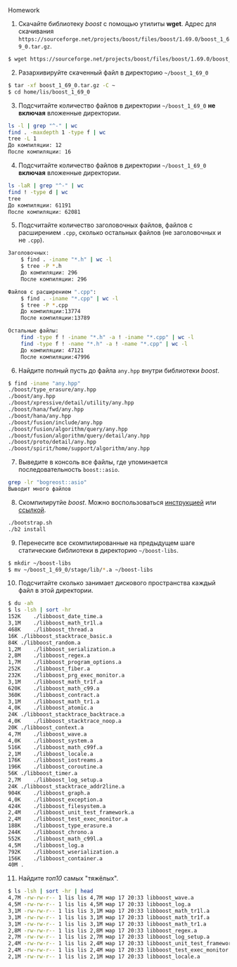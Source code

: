 Homework

1) Скачайте библиотеку *boost* с помощью утилиты **wget**. Адрес для скачивания `https://sourceforge.net/projects/boost/files/boost/1.69.0/boost_1_69_0.tar.gz`.
```bash
$ wget https://sourceforge.net/projects/boost/files/boost/1.69.0/boost_1_69_0.tar.gz
```
2) Разархивируйте скаченный файл в директорию `~/boost_1_69_0`
```bash
$ tar -xf boost_1_69_0.tar.gz -C ~
$ cd home/lis/boost_1_69_0
```
3) Подсчитайте количество файлов в директории `~/boost_1_69_0` **не включая** вложенные директории.
```bash
ls -l | grep "^-" | wc
find . -maxdepth 1 -type f | wc
tree -L 1
До компиляции: 12
После компиляции: 16
```
4) Подсчитайте количество файлов в директории `~/boost_1_69_0` **включая** вложенные директории.
```bash
ls -laR | grep "^-" | wc
find ! -type d | wc
tree
До компиляции: 61191
После компиляции: 62081
```
5) Подсчитайте количество заголовочных файлов, файлов с расширением `.cpp`, сколько остальных файлов (не заголовочных и не `.cpp`).
```bash
Заголовочных:
	$ find . -iname "*.h" | wc -l
	$ tree -P *.h
	До компиляции: 296
	После компиляции: 296

Файлов с расширением ".cpp":
    $ find . -iname "*.cpp" | wc -l
	$ tree -P *.cpp
	До компиляции:13774
	После компиляции:13789

Остальные файлы:
    find -type f ! -iname "*.h" -a ! -iname "*.cpp" | wc -l
	find -type f ! -name "*.h" -a ! -name "*.cpp" | wc -l
	До компиляции: 47121
	После компиляции:47996
```



6) Найдите полный пусть до файла `any.hpp` внутри библиотеки *boost*.
```bash
$ find -iname "any.hpp"
./boost/type_erasure/any.hpp
./boost/any.hpp
./boost/xpressive/detail/utility/any.hpp
./boost/hana/fwd/any.hpp
./boost/hana/any.hpp
./boost/fusion/include/any.hpp
./boost/fusion/algorithm/query/any.hpp
./boost/fusion/algorithm/query/detail/any.hpp
./boost/proto/detail/any.hpp
./boost/spirit/home/support/algorithm/any.hpp
```

7) Выведите в консоль все файлы, где упоминается последовательность `boost::asio`.
```bash
grep -lr "bogreost::asio"
Выводит много файлов
```

8) Скомпилирутйе *boost*. Можно воспользоваться [инструкцией](https://www.boost.org/doc/libs/1_61_0/more/getting_started/unix-variants.html#or-build-custom-binaries) или [ссылкой](https://codeyarns.com/2017/01/24/how-to-build-boost-on-linux/).
```bash
./bootstrap.sh
./b2 install
```

9) Перенесите все скомпилированные на предыдущем шаге статические библиотеки в директорию `~/boost-libs`.
```bash
$ mkdir ~/boost-libs
$ mv ~/boost_1_69_0/stage/lib/*.a ~/boost-libs
```
10) Подсчитайте сколько занимает дискового пространства каждый файл в этой директории.
```bash
$ du -ah 
$ ls -lsh | sort -hr
152K	./libboost_date_time.a
3,1M	./libboost_math_tr1l.a
468K	./libboost_thread.a
16K	./libboost_stacktrace_basic.a
84K	./libboost_random.a
1,2M	./libboost_serialization.a
2,8M	./libboost_regex.a
1,7M	./libboost_program_options.a
252K	./libboost_fiber.a
232K	./libboost_prg_exec_monitor.a
3,1M	./libboost_math_tr1f.a
620K	./libboost_math_c99.a
360K	./libboost_contract.a
3,1M	./libboost_math_tr1.a
4,0K	./libboost_atomic.a
24K	./libboost_stacktrace_backtrace.a
4,0K	./libboost_stacktrace_noop.a
20K	./libboost_context.a
4,7M	./libboost_wave.a
4,0K	./libboost_system.a
516K	./libboost_math_c99f.a
2,1M	./libboost_locale.a
176K	./libboost_iostreams.a
196K	./libboost_coroutine.a
56K	./libboost_timer.a
2,7M	./libboost_log_setup.a
24K	./libboost_stacktrace_addr2line.a
904K	./libboost_graph.a
4,0K	./libboost_exception.a
424K	./libboost_filesystem.a
2,4M	./libboost_unit_test_framework.a
2,4M	./libboost_test_exec_monitor.a
188K	./libboost_type_erasure.a
244K	./libboost_chrono.a
552K	./libboost_math_c99l.a
4,5M	./libboost_log.a
792K	./libboost_wserialization.a
156K	./libboost_container.a
40M	.
```
11) Найдите *топ10* самых "тяжёлых".
```bash
$ ls -lsh | sort -hr | head
4,7M -rw-rw-r-- 1 lis lis 4,7M мар 17 20:33 libboost_wave.a
4,5M -rw-rw-r-- 1 lis lis 4,5M мар 17 20:33 libboost_log.a
3,1M -rw-rw-r-- 1 lis lis 3,1M мар 17 20:33 libboost_math_tr1l.a
3,1M -rw-rw-r-- 1 lis lis 3,1M мар 17 20:33 libboost_math_tr1f.a
3,1M -rw-rw-r-- 1 lis lis 3,1M мар 17 20:33 libboost_math_tr1.a
2,8M -rw-rw-r-- 1 lis lis 2,8M мар 17 20:33 libboost_regex.a
2,7M -rw-rw-r-- 1 lis lis 2,7M мар 17 20:33 libboost_log_setup.a
2,4M -rw-rw-r-- 1 lis lis 2,4M мар 17 20:33 libboost_unit_test_framework.a
2,4M -rw-rw-r-- 1 lis lis 2,4M мар 17 20:33 libboost_test_exec_monitor.a
2,1M -rw-rw-r-- 1 lis lis 2,1M мар 17 20:33 libboost_locale.a
```
